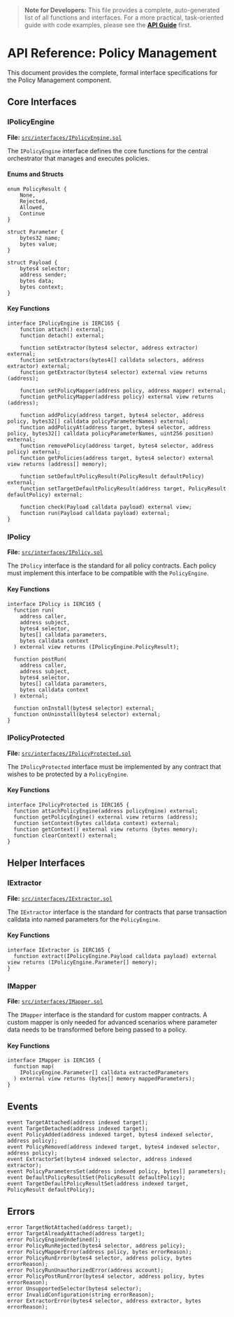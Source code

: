 > **Note for Developers:** This file provides a complete, auto-generated list of all functions and interfaces. For a more practical, task-oriented guide with code examples, please see the **[API Guide](API_GUIDE.md)** first.

# API Reference: Policy Management

This document provides the complete, formal interface specifications for the Policy Management component.

## Core Interfaces

### IPolicyEngine

**File:** [`src/interfaces/IPolicyEngine.sol`](../src/interfaces/IPolicyEngine.sol)

The `IPolicyEngine` interface defines the core functions for the central orchestrator that manages and executes policies.

#### Enums and Structs

```solidity
enum PolicyResult {
    None,
    Rejected,
    Allowed,
    Continue
}

struct Parameter {
    bytes32 name;
    bytes value;
}

struct Payload {
    bytes4 selector;
    address sender;
    bytes data;
    bytes context;
}
```

#### Key Functions

```solidity
interface IPolicyEngine is IERC165 {
    function attach() external;
    function detach() external;

    function setExtractor(bytes4 selector, address extractor) external;
    function setExtractors(bytes4[] calldata selectors, address extractor) external;
    function getExtractor(bytes4 selector) external view returns (address);

    function setPolicyMapper(address policy, address mapper) external;
    function getPolicyMapper(address policy) external view returns (address);

    function addPolicy(address target, bytes4 selector, address policy, bytes32[] calldata policyParameterNames) external;
    function addPolicyAt(address target, bytes4 selector, address policy, bytes32[] calldata policyParameterNames, uint256 position) external;
    function removePolicy(address target, bytes4 selector, address policy) external;
    function getPolicies(address target, bytes4 selector) external view returns (address[] memory);

    function setDefaultPolicyResult(PolicyResult defaultPolicy) external;
    function setTargetDefaultPolicyResult(address target, PolicyResult defaultPolicy) external;

    function check(Payload calldata payload) external view;
    function run(Payload calldata payload) external;
}
```

### IPolicy

**File:** [`src/interfaces/IPolicy.sol`](../src/interfaces/IPolicy.sol)

The `IPolicy` interface is the standard for all policy contracts. Each policy must implement this interface to be compatible with the `PolicyEngine`.

#### Key Functions

```solidity
interface IPolicy is IERC165 {
  function run(
    address caller,
    address subject,
    bytes4 selector,
    bytes[] calldata parameters,
    bytes calldata context
  ) external view returns (IPolicyEngine.PolicyResult);

  function postRun(
    address caller,
    address subject,
    bytes4 selector,
    bytes[] calldata parameters,
    bytes calldata context
  ) external;

  function onInstall(bytes4 selector) external;
  function onUninstall(bytes4 selector) external;
}
```

### IPolicyProtected

**File:** [`src/interfaces/IPolicyProtected.sol`](../src/interfaces/IPolicyProtected.sol)

The `IPolicyProtected` interface must be implemented by any contract that wishes to be protected by a `PolicyEngine`.

#### Key Functions

```solidity
interface IPolicyProtected is IERC165 {
  function attachPolicyEngine(address policyEngine) external;
  function getPolicyEngine() external view returns (address);
  function setContext(bytes calldata context) external;
  function getContext() external view returns (bytes memory);
  function clearContext() external;
}
```

## Helper Interfaces

### IExtractor

**File:** [`src/interfaces/IExtractor.sol`](../src/interfaces/IExtractor.sol)

The `IExtractor` interface is the standard for contracts that parse transaction calldata into named parameters for the `PolicyEngine`.

#### Key Functions

```solidity
interface IExtractor is IERC165 {
  function extract(IPolicyEngine.Payload calldata payload) external view returns (IPolicyEngine.Parameter[] memory);
}
```

### IMapper

**File:** [`src/interfaces/IMapper.sol`](../src/interfaces/IMapper.sol)

The `IMapper` interface is the standard for custom mapper contracts. A custom mapper is only needed for advanced scenarios where parameter data needs to be transformed before being passed to a policy.

#### Key Functions

```solidity
interface IMapper is IERC165 {
  function map(
    IPolicyEngine.Parameter[] calldata extractedParameters
  ) external view returns (bytes[] memory mappedParameters);
}
```

## Events

```solidity
event TargetAttached(address indexed target);
event TargetDetached(address indexed target);
event PolicyAdded(address indexed target, bytes4 indexed selector, address policy);
event PolicyRemoved(address indexed target, bytes4 indexed selector, address policy);
event ExtractorSet(bytes4 indexed selector, address indexed extractor);
event PolicyParametersSet(address indexed policy, bytes[] parameters);
event DefaultPolicyResultSet(PolicyResult defaultPolicy);
event TargetDefaultPolicyResultSet(address indexed target, PolicyResult defaultPolicy);
```

## Errors

```solidity
error TargetNotAttached(address target);
error TargetAlreadyAttached(address target);
error PolicyEngineUndefined();
error PolicyRunRejected(bytes4 selector, address policy);
error PolicyMapperError(address policy, bytes errorReason);
error PolicyRunError(bytes4 selector, address policy, bytes errorReason);
error PolicyRunUnauthorizedError(address account);
error PolicyPostRunError(bytes4 selector, address policy, bytes errorReason);
error UnsupportedSelector(bytes4 selector);
error InvalidConfiguration(string errorReason);
error ExtractorError(bytes4 selector, address extractor, bytes errorReason);
```
